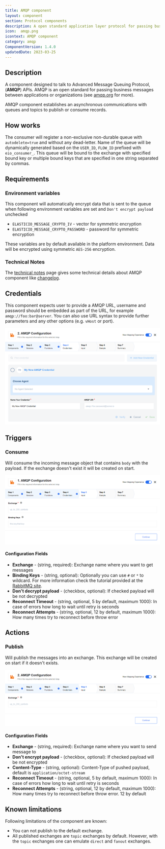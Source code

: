 ```yaml
---
title: AMQP component
layout: component
section: Protocol components
description: A open standard application layer protocol for passing business messages between applications or organizations.
icon:  amqp.png
icontext: AMQP component
category: amqp
ComponentVersion: 1.4.0
updatedDate: 2023-03-25
---
```


## Description

A component designed to talk to Advanced Message Queuing Protocol,
(**AMQP**) APIs. AMQP is an open standard for passing business messages
between applications or organizations (see [amqp.org](https://www.amqp.org) for more).

AMQP component establishes an asynchronous communications with queues and topics
to publish or consume records.


## How works

The consumer will register a non-exclusive non-durable queue with `autodelete=true` and
without any dead-letter. Name of the queue will be dynamically generated based on
the `USER_ID`, `FLOW_ID` prefixed with `eio_consumer_`. This
queue will be bound to the exchange with specified bound key or multiple bound
keys that are specified in one string separated by commas.

## Requirements

### Environment variables

This component will automatically encrypt data that is sent to the queue when following environment variables are set and `Don't encrypt payload` unchecked

*   `ELASTICIO_MESSAGE_CRYPTO_IV` - vector for symmetric encryption
*   `ELASTICIO_MESSAGE_CRYPTO_PASSWORD` - password for symmetric encryption

These variables are by default available in the platform environment.
Data will be encrypted using symmetric `AES-256` encryption.

### Technical Notes

The [technical notes](technical-notes) page gives some technical details about AMQP component like [changelog](/components/amqp/technical-notes#changelog).

## Credentials

This component expects user to provide a AMQP URL, username and password should
be embedded as part of the URL, for example `amqp://foo:bar@server`. You can
also use URL syntax to provide further parameters and any other options
(e.g. `vHost` or port).

![Credentials](img/credentials.png)

## Triggers

### Consume

Will consume the incoming message object that contains `body` with the payload.
If the exchange doesn't exist it will be created on start.

![Consume](img/consume.png)

#### Configuration Fields

* **Exchange** - (string, required): Exchange name where you want to get messages
* **Binding Keys**  - (string, optional): Optionally you can use `#` or `*` to wildcard. For more information check the tutorial provided at the [RabbitMQ site](http://www.rabbitmq.com/tutorials/tutorial-five-javascript.html).
* **Don't decrypt payload**  - (checkbox, optional): If checked payload will be not decrypted
* **Reconnect Timeout** - (string, optional, 5 by default, maximum 1000): In case of errors how long to wait until retry is seconds
* **Reconnect Attempts** - (string, optional, 12 by default, maximum 1000): How many times try to reconnect before throw error

## Actions

### Publish

Will publish the messages into an exchange. This exchange will be created on
start if it doesn't exists.

![Publish](img/publish.png)

#### Configuration Fields

* **Exchange** - (string, required): Exchange name where you want to send message to
* **Don't encrypt payload** - (checkbox, optional): If checked payload will be not encrypted
* **Content-Type** - (string, optional): Content-Type of pushed payload, default is `application/octet-stream`
* **Reconnect Timeout** - (string, optional, 5 by default, maximum 1000): In case of errors how long to wait until retry is seconds
* **Reconnect Attempts** - (string, optional, 12 by default, maximum 1000): How many times try to reconnect before throw error. 12 by default

## Known limitations

Following limitations of the component are known:
*   You can not publish to the default exchange.
*   All published exchanges are `topic` exchanges by default. However, with the `topic` exchanges one can emulate `direct` and `fanout` exchanges.
